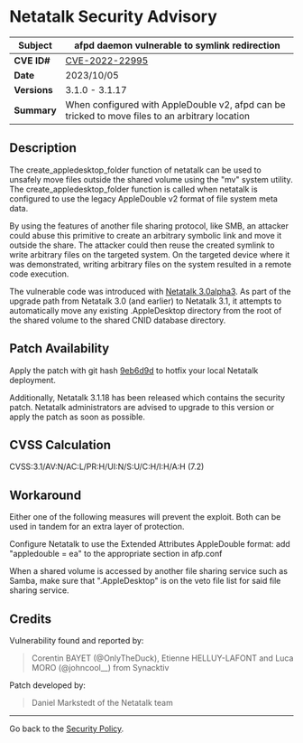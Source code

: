# Netatalk Security Advisory

| **Subject**  | afpd daemon vulnerable to symlink redirection |
| ------------ | -------------------------------------- |
| **CVE ID#**  | [CVE-2022-22995](https://www.cve.org/CVERecord?id=CVE-2022-22995) |
| **Date**     | 2023/10/05 |
| **Versions** | 3.1.0 - 3.1.17 |
| **Summary**  | When configured with AppleDouble v2, afpd can be tricked to move files to an arbitrary location |

## Description

The create_appledesktop_folder function of netatalk can be used to
unsafely move files outside the shared volume using the "mv" system
utility. The create_appledesktop_folder function is called when netatalk
is configured to use the legacy AppleDouble v2 format of file system
meta data.

By using the features of another file sharing protocol, like SMB, an
attacker could abuse this primitive to create an arbitrary symbolic link
and move it outside the share. The attacker could then reuse the created
symlink to write arbitrary files on the targeted system. On the targeted
device where it was demonstrated, writing arbitrary files on the system
resulted in a remote code execution.

The vulnerable code was introduced with [Netatalk
3.0alpha3](https://netatalk.io/3.1/ReleaseNotes3.1.0). As part of the
upgrade path from Netatalk 3.0 (and earlier) to Netatalk 3.1, it
attempts to automatically move any existing .AppleDesktop directory from
the root of the shared volume to the shared CNID database directory.

## Patch Availability

Apply the patch with git hash
[9eb6d9d](https://github.com/Netatalk/netatalk/commit/9eb6d9d0ac17dca210ccbf05476a925a6b379dfb.diff)
to hotfix your local Netatalk deployment.

Additionally, Netatalk 3.1.18 has been released which contains the
security patch. Netatalk administrators are advised to upgrade to this
version or apply the patch as soon as possible.

## CVSS Calculation

CVSS:3.1/AV:N/AC:L/PR:H/UI:N/S:U/C:H/I:H/A:H (7.2)

## Workaround

Either one of the following measures will prevent the exploit. Both can
be used in tandem for an extra layer of protection.

Configure Netatalk to use the Extended Attributes AppleDouble format:
add "appledouble = ea" to the appropriate section in afp.conf

When a shared volume is accessed by another file sharing service such as
Samba, make sure that ".AppleDesktop" is on the veto file list for said
file sharing service.

## Credits

Vulnerability found and reported by:

> Corentin BAYET (@OnlyTheDuck), Etienne HELLUY-LAFONT and Luca MORO
(@johncool\_\_) from Synacktiv

Patch developed by:

> Daniel Markstedt of the Netatalk team

---

Go back to the [Security Policy](security.html).
